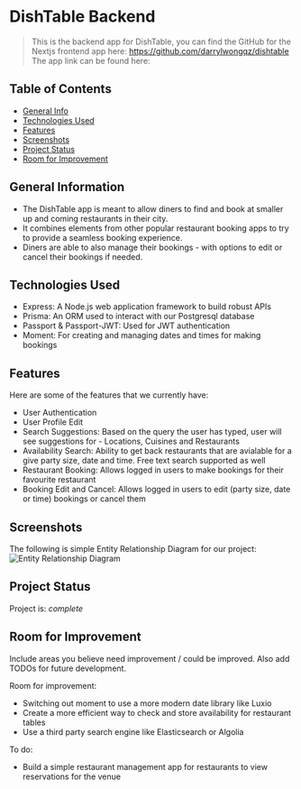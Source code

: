 # DishTable Backend
> This is the backend app for DishTable, you can find the GitHub for the Nextjs frontend app here: https://github.com/darrylwongqz/dishtable
> The app link can be found here: 

## Table of Contents
* [General Info](#general-information)
* [Technologies Used](#technologies-used)
* [Features](#features)
* [Screenshots](#screenshots)
* [Project Status](#project-status)
* [Room for Improvement](#room-for-improvement)


## General Information
- The DishTable app is meant to allow diners to find and book at smaller up and coming restaurants in their city. 
- It combines elements from other popular restaurant booking apps to try to provide a seamless booking experience.
- Diners are able to also manage their bookings - with options to edit or cancel their bookings if needed. 

<!-- You don't have to answer all the questions - just the ones relevant to your project. -->


## Technologies Used
- Express: A Node.js web application framework to build robust APIs
- Prisma: An ORM used to interact with our Postgresql database
- Passport & Passport-JWT: Used for JWT authentication 
- Moment: For creating and managing dates and times for making bookings



## Features
Here are some of the features that we currently have:
- User Authentication
- User Profile Edit
- Search Suggestions: Based on the query the user has typed, user will see suggestions for - Locations, Cuisines and Restaurants
- Availability Search: Ability to get back restaurants that are avialable for a give party size, date and time. Free text search supported as well
- Restaurant Booking: Allows logged in users to make bookings for their favourite restaurant 
- Booking Edit and Cancel: Allows logged in users to edit (party size, date or time) bookings or cancel them


## Screenshots
The following is simple Entity Relationship Diagram for our project:
![Entity Relationship Diagram](https://i.ibb.co/YNwxk2Y/Screenshot-2021-12-15-at-9-05-44-PM.png)
<!-- If you have screenshots you'd like to share, include them here. -->



## Project Status
Project is: _complete_ 


## Room for Improvement
Include areas you believe need improvement / could be improved. Also add TODOs for future development.

Room for improvement:
- Switching out moment to use a more modern date library like Luxio 
- Create a more efficient way to check and store availability for restaurant tables
- Use a third party search engine like Elasticsearch or Algolia

To do:
- Build a simple restaurant management app for restaurants to view reservations for the venue 